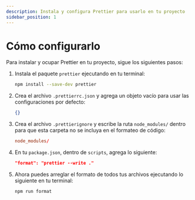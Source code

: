 ```yaml
---
description: Instala y configura Prettier para usarlo en tu proyecto
sidebar_position: 1
---
```


# Cómo configurarlo

Para instalar y ocupar Prettier en tu proyecto, sigue los siguientes pasos:

1. Instala el paquete `prettier` ejecutando en tu terminal:

   ```bash npm2yarn
   npm install --save-dev prettier
   ```

2. Crea el archivo `.prettierrc.json` y agrega un objeto vacío para usar las
   configuraciones por defecto:

   ```json title=".prettierrc.json"
   {}
   ```

3. Crea el archivo `.prettierignore` y escribe la ruta `node_modules/` dentro
   para que esta carpeta no se incluya en el formateo de código:

   ```rc title=".prettierignore"
   node_modules/
   ```

4. En tu `package.json`, dentro de `scripts`, agrega lo siguiente:

   ```json title="package.json"
   "format": "prettier --write ."
   ```

5. Ahora puedes arreglar el formato de todos tus archivos ejecutando lo
   siguiente en tu terminal:

   ```bash npm2yarn
   npm run format
   ```
